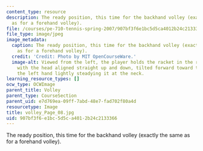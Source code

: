 ```yaml
---
content_type: resource
description: The ready position, this time for the backhand volley (exactly the same
  as for a forehand volley).
file: /courses/pe-710-tennis-spring-2007/907bf3f6e1bc5d5ca4012b24c2133366_volley_Page_08.jpg
file_type: image/jpeg
image_metadata:
  caption: The ready position, this time for the backhand volley (exactly the same
    as for a forehand volley).
  credit: 'Credit: Photo by MIT OpenCourseWare.'
  image-alt: Viewed from the left, the player holds the racket in the right hand,
    with the head aligned straight up and down, tilted forward toward the net, and
    the left hand lightly steadying it at the neck.
learning_resource_types: []
ocw_type: OCWImage
parent_title: Volley
parent_type: CourseSection
parent_uid: e7d769ea-09ff-7abd-48e7-fad702f80a4d
resourcetype: Image
title: volley_Page_08.jpg
uid: 907bf3f6-e1bc-5d5c-a401-2b24c2133366
---
```

The ready position, this time for the backhand volley (exactly the same as for a forehand volley).

